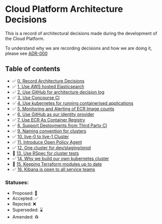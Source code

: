 # Cloud Platform Architecture Decisions

This is a record of architectural decisions made during the development of the
Cloud Platform.

To understand why we are recording decisions and how we are doing it, please
see [ADR-000](000-Record-Architecture-Decisions.md)

## Table of contents

* ✅ [0. Record Architecture Decisions](000-Record-Architecture-Decisions.md)
* ✅ [1. Use AWS hosted Elasticsearch](001-Use-AWS-hosted-elasticsearch.md)
* ✅ [2. Use GitHub for architecture decision log](002-Use-github-for-architecture-decision-record.md)
* ✅ [3. Use Concourse CI](003-Use-Concourse-CI.md)
* ✅ [4. Use kubernetes for running containerised applications](004-use-kubernetes-for-container-management.md)
* ✅ [5. Monitoring and Alerting of ECR Image counts](005-ECR-monitoring-and-alerting.md)
* ✅ [6. Use GitHub as our identity provider](006-Use-github-as-user-directory.md)
* ✅ [7. Use ECR As Container Registry](007-Use-ECR-As-Container-Registry.md)
* ✅ [8. Support Deployments from Third Party CI](008-Support-Deployments-from-Third-Party-CI.md)
* ✅ [9. Naming convention for clusters](009-Naming-convention-for-clusters.md)
* ✅ [10. live-0 to live-1 Cluster](010-live-0-to-live-1-Cluster.md)
* ✅ [11. Introduce Open Policy Agent](011-Introduce-Open-Policy-Agent.md)
* ✅ [12. One cluster for dev/staging/prod](012-One-cluster-for-dev-staging-prod.md)
* 🤔 [13. Use RSpec for cluster tests](013-Use-RSpec-for-cluster-tests.md)
* ✅ [14. Why we build our own kubernetes cluster](014-Why-we-build-our-own-kubernetes-cluster.md)
* 🤔 [15. Keeping Terraform modules up to date](015-Keeping-Terraform-modules-up-to-date.md)
* ✅ [16. Kibana is open to all service teams](016-Kibana-is-open-to-all-service-teams.md)

### Statuses:

* Proposed: 🤔
* Accepted: ✅
* Rejected: ❌
* Superseded: ⌛️
* Amended: ♻️
